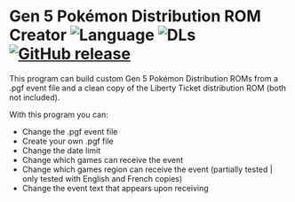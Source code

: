 # Gen 5 Pokémon Distribution ROM Creator ![Language](https://img.shields.io/badge/Language-Visual%20Basic-blue.svg) ![DLs](https://img.shields.io/github/downloads/atom/atom/total.svg) [![GitHub release](https://img.shields.io/github/release/qubyte/rubidium.svg)](https://github.com/PlasticJustice/PKMG5DC/releases/latest)

This program can build custom Gen 5 Pokémon Distribution ROMs from a .pgf event file and a clean copy of the Liberty Ticket distribution ROM (both not included).

 With this program you can:
 - Change the .pgf event file
 - Create your own .pgf file
 - Change the date limit
 - Change which games can receive the event
 - Change which games region can receive the event (partially tested | only tested with English and French copies)
 - Change the event text that appears upon receiving